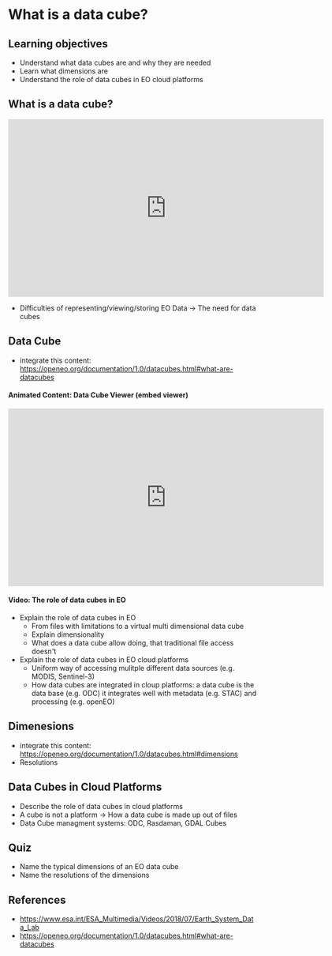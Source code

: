 # What is a data cube?

## Learning objectives
- Understand what data cubes are and why they are needed
- Learn what dimensions are
- Understand the role of data cubes in EO cloud platforms

## What is a data cube?
<iframe src="https://www.esa.int/content/view/embedjw/504327" width="640" height="360" frameborder="0"></iframe>


- Difficulties of representing/viewing/storing EO Data -> The need for data cubes

## Data Cube
- integrate this content: https://openeo.org/documentation/1.0/datacubes.html#what-are-datacubes

#### Animated Content: Data Cube Viewer (embed viewer)
<iframe src="https://www.lexcube.org/?!esdc-2.1.1-high-res/air_temperature_2m/1472-1836/0-2156/2248-4408" width="640" height="360" frameborder="0"></iframe>

#### Video: The role of data cubes in EO
- Explain the role of data cubes in EO
  - From files with limitations to a virtual multi dimensional data cube
  - Explain dimensionality
  - What does a data cube allow doing, that traditional file access doesn't
- Explain the role of data cubes in EO cloud platforms
  - Uniform way of accessing mulitple different data sources (e.g. MODIS, Sentinel-3)
  - How data cubes are integrated in cloup platforms: a data cube is the data base (e.g. ODC) it integrates well with metadata (e.g. STAC) and processing (e.g. openEO)

## Dimenesions 
- integrate this content: https://openeo.org/documentation/1.0/datacubes.html#dimensions
- Resolutions

## Data Cubes in Cloud Platforms
- Describe the role of data cubes in cloud platforms
- A cube is not a platform -> How a data cube is made up out of files
- Data Cube managment systems: ODC, Rasdaman, GDAL Cubes

## Quiz
- Name the typical dimensions of an EO data cube
- Name the resolutions of the dimensions

## References
- https://www.esa.int/ESA_Multimedia/Videos/2018/07/Earth_System_Data_Lab
- https://openeo.org/documentation/1.0/datacubes.html#what-are-datacubes
